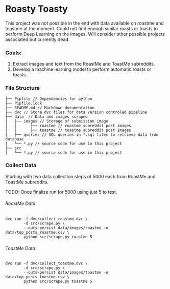 # Roasty Toasty

This project was not possible in the end with data available on roastme and toastme at the moment. Could not find enough similar roasts or toasts to perform Deep Learning on the images. Will consider other possible projects associated but currently dead. 

### Goals:

1. Extract images and text from the RoastMe and ToastMe subreddits.
2. Develop a machine learning model to perform automatic roasts or toasts.

### File Structure

```
├── Pipfile // Dependencies for python
├── Pipfile.lock
├── README.md // Markdown documentation
├── dvc // Store dvc files for data version controled pipeline
├── data  // Data and images scraped
|   ├── images // Storage of submission image
|   |      ├── roastme // roastme subreddit post images
|   |      ├── toastme // toastme subreddit post images
|   ├── queries // SQL queries in *.sql files to retrieve data from database
|   └── *.py // source code for use in this project
├── src 
|   └── *.py // source code for use in this project
```


### Collect Data

Starting with two data collection steps of 5000 each from RoastMe and ToastMe subreddits. 

TODO: Once finalize run for 5000 using just 5 to test.

###### RoastMe Data

```
dvc run -f dvc/collect_roastme.dvc \
        -d src/scrape.py \
        --outs-persist data/images/roastme -o data/top_posts_roastme.csv \
        python src/scrape.py roastme 5
```

###### ToastMe Data

```
dvc run -f dvc/collect_toastme.dvc \
        -d src/scrape.py \
        --outs-persist data/images/toastme -o data/top_posts_toastme.csv \
        python src/scrape.py toastme 5
```
